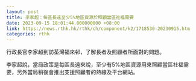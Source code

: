 ```yaml
---
layout: post
title: 李家超：每區長遠至少5%地區資源於照顧當區社福需要
date: 2023-09-15 18:01:44.000000000 +08:00
link: https://news.rthk.hk/rthk/ch/component/k2/1718530-20230915.htm
categories: rthk
---
```


行政長官李家超到訪荃灣福來邨，了解長者及照顧者所面對的問題。

李家超說，當局政策是每區長遠來說，至少有5%地區資源用來照顧當區社福需要，另外當局稍後會推出支援照顧者的熱線及平台網站。
